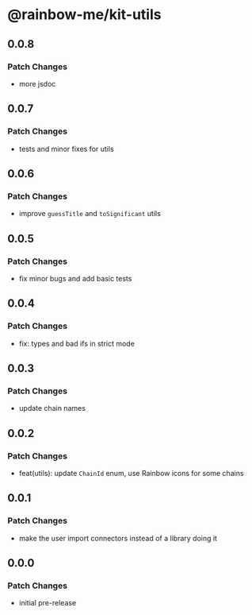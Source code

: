 # @rainbow-me/kit-utils

## 0.0.8

### Patch Changes

- more jsdoc

## 0.0.7

### Patch Changes

- tests and minor fixes for utils

## 0.0.6

### Patch Changes

- improve `guessTitle` and `toSignificant` utils

## 0.0.5

### Patch Changes

- fix minor bugs and add basic tests

## 0.0.4

### Patch Changes

- fix: types and bad ifs in strict mode

## 0.0.3

### Patch Changes

- update chain names

## 0.0.2

### Patch Changes

- feat(utils): update `ChainId` enum, use Rainbow icons for some chains

## 0.0.1

### Patch Changes

- make the user import connectors instead of a library doing it

## 0.0.0

### Patch Changes

- initial pre-release
